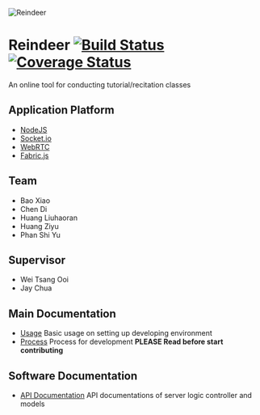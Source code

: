 ![Reindeer](https://github.com/nus-mtp/reindeer/blob/master/documentation/images/ReadMe.jpg)

# Reindeer [![Build Status](https://travis-ci.org/nus-mtp/reindeer.svg?branch=master)](https://travis-ci.org/nus-mtp/reindeer)[![Coverage Status](https://coveralls.io/repos/github/nus-mtp/reindeer/badge.svg?branch=master)](https://coveralls.io/github/nus-mtp/reindeer?branch=master)
An online tool for conducting tutorial/recitation classes

## Application Platform
* [NodeJS](https://nodejs.org)
* [Socket.io](http://socket.io/)
* [WebRTC](http://www.webrtc.org/)
* [Fabric.js](http://fabricjs.com/)

## Team
* Bao Xiao
* Chen Di
* Huang Liuhaoran
* Huang Ziyu
* Phan Shi Yu

## Supervisor
* Wei Tsang Ooi
* Jay Chua

## Main Documentation

- [Usage](https://github.com/nus-mtp/reindeer/blob/master/documentation/USAGE.md) Basic usage on setting up developing environment
- [Process](https://github.com/nus-mtp/reindeer/blob/master/documentation/Process.md) Process for development <b>PLEASE Read before start contributing</b>

## Software Documentation
- [API Documentation](https://github.com/nus-mtp/reindeer/blob/master/documentation/API_Docs) API documentations of server logic controller and models

